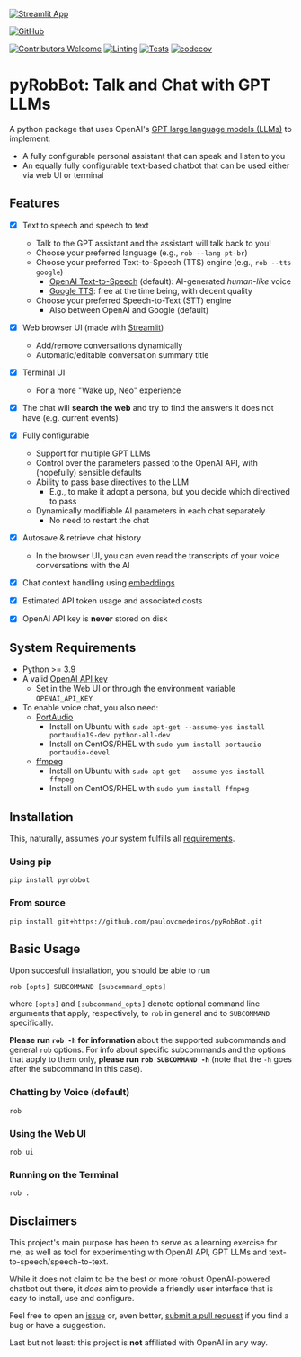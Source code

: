 [![Streamlit App](https://static.streamlit.io/badges/streamlit_badge_black_white.svg)](https://pyrobbot.streamlit.app)

[![GitHub](https://img.shields.io/badge/github-%23121011.svg?style=for-the-badge&logo=github&logoColor=white)](https://github.com/paulovcmedeiros/pyRobBot)

[![Contributors Welcome](https://img.shields.io/badge/Contributors-welcome-<COLOR>.svg)](https://github.com/paulovcmedeiros/pyRobBot/pulls)
[![Linting](https://github.com/paulovcmedeiros/pyRobBot/actions/workflows/linting.yaml/badge.svg)](https://github.com/paulovcmedeiros/pyRobBot/actions/workflows/linting.yaml)
[![Tests](https://github.com/paulovcmedeiros/pyRobBot/actions/workflows/tests.yaml/badge.svg)](https://github.com/paulovcmedeiros/pyRobBot/actions/workflows/tests.yaml)
[![codecov](https://codecov.io/gh/paulovcmedeiros/pyRobBot/graph/badge.svg?token=XI8G1WH9O6)](https://codecov.io/gh/paulovcmedeiros/pyRobBot)

# pyRobBot: Talk and Chat with GPT LLMs

A python package that uses OpenAI's [GPT large language models (LLMs)](https://platform.openai.com/docs/models) to implement:
* A fully configurable personal assistant that can speak and listen to you
* An equally fully configurable text-based chatbot that can be used either via web UI or terminal


## Features
- [x] Text to speech and speech to text
  - Talk to the GPT assistant and the assistant will talk back to you!
  - Choose your preferred language (e.g., `rob --lang pt-br`)
  - Choose your preferred Text-to-Speech (TTS) engine (e.g., `rob --tts google`)
    - [OpenAI Text-to-Speech](https://platform.openai.com/docs/guides/text-to-speech) (default): AI-generated *human-like* voice
    - [Google TTS](https://cloud.google.com/text-to-speech): free at the time being, with decent quality
  - Choose your preferred Speech-to-Text (STT) engine
    - Also between OpenAI and Google (default)
- [x] Web browser UI (made with [Streamlit](https://pyrobbot.streamlit.app))
  - Add/remove conversations dynamically
  - Automatic/editable conversation summary title
- [x] Terminal UI
  - For a more "Wake up, Neo" experience
- [x] The chat will **search the web** and try to find the answers it does not have (e.g. current events)
- [x] Fully configurable
  - Support for multiple GPT LLMs
  - Control over the parameters passed to the OpenAI API, with (hopefully) sensible defaults
  - Ability to pass base directives to the LLM
    - E.g., to make it adopt a persona, but you decide which directived to pass
  - Dynamically modifiable AI parameters in each chat separately
    - No need to restart the chat
- [x] Autosave & retrieve chat history
  - In the browser UI, you can even read the transcripts of your voice conversations with the AI
- [x] Chat context handling using [embeddings](https://platform.openai.com/docs/guides/embeddings)
- [x] Estimated API token usage and associated costs
- [x] OpenAI API key is **never** stored on disk



## System Requirements
- Python >= 3.9
- A valid [OpenAI API key](https://platform.openai.com/account/api-keys)
  - Set in the Web UI or through the environment variable `OPENAI_API_KEY`
- To enable voice chat, you also need:
  - [PortAudio](https://www.portaudio.com/docs/v19-doxydocs/index.html)
    - Install on Ubuntu with `sudo apt-get --assume-yes install portaudio19-dev python-all-dev`
    - Install on CentOS/RHEL with `sudo yum install portaudio portaudio-devel`
  - [ffmpeg](https://ffmpeg.org/download.html)
    - Install on Ubuntu with `sudo apt-get --assume-yes install ffmpeg`
    - Install on CentOS/RHEL with `sudo yum install ffmpeg`

## Installation
This, naturally, assumes your system fulfills all [requirements](#system-requirements).
### Using pip
```shell
pip install pyrobbot
```

### From source
```shell
pip install git+https://github.com/paulovcmedeiros/pyRobBot.git
```

## Basic Usage
Upon succesfull installation, you should be able to run
```shell
rob [opts] SUBCOMMAND [subcommand_opts]
```
where `[opts]` and `[subcommand_opts]` denote optional command line arguments
that apply, respectively, to `rob` in general and to `SUBCOMMAND`
specifically.

**Please run `rob -h` for information** about the supported subcommands
and general `rob` options. For info about specific subcommands and the
options that apply to them only, **please run `rob SUBCOMMAND -h`** (note
that the `-h` goes after the subcommand in this case).

### Chatting by Voice (default)
```shell
rob
```

### Using the Web UI
```shell
rob ui
```


### Running on the Terminal
```shell
rob .
```

## Disclaimers
This project's main purpose has been to serve as a learning exercise for me, as well as tool for experimenting with OpenAI API, GPT LLMs and text-to-speech/speech-to-text.

While it does not claim to be the best or more robust OpenAI-powered chatbot out there, it *does* aim to provide a friendly user interface that is easy to install, use and configure.

Feel free to open an [issue](https://github.com/paulovcmedeiros/pyRobBot/issues) or, even better, [submit a pull request](https://github.com/paulovcmedeiros/pyRobBot/pulls) if you find a bug or have a suggestion.

Last but not least: this project is **not** affiliated with OpenAI in any way.
